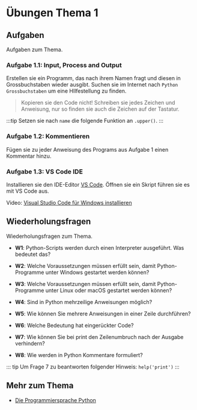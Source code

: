 # Übungen Thema 1

## Aufgaben

Aufgaben zum Thema.

### Aufgabe 1.1: Input, Process and Output

Erstellen sie ein Programm, das nach ihrem Namen fragt und diesen in Grossbuchstaben wieder ausgibt. Suchen sie im Internet nach `Python Grossbuchstaben` um eine HIlfestellung zu finden.

> Kopieren sie den Code nicht! Schreiben sie jedes Zeichen und Anweisung, nur so finden sie auch die Zeichen auf der Tastatur. 

:::tip
Setzen sie nach `name` die folgende Funktion an `.upper()`. 
:::

### Aufgabe 1.2: Kommentieren

Fügen sie zu jeder Anweisung des Programs aus Aufgabe 1 einen Kommentar hinzu.

### Aufgabe 1.3: VS Code IDE

Installieren sie den IDE-Editor [VS Code](https://code.visualstudio.com/). Öffnen sie ein Skript führen sie es mit VS Code aus.

Video: [Visual Studio Code für Windows installieren](https://www.youtube.com/watch?v=og51Lo5uKBA)

## Wiederholungsfragen

Wiederholungsfragen zum Thema.

* **W1**: Python-Scripts werden durch einen Interpreter ausgeführt. Was bedeutet das?
<!--Python-Scripts müssen vor der Ausführung nicht kompiliert werden. Stattdessen liest python.exe bzw. python3 den Code (also gewissermaßen einen Text mit Python-Anweisungen) direkt aus der Script-Datei und führt ihn aus. python.exe bzw. python3 werden deswegen als Interpreter bezeichnet.-->
* **W2**: Welche Voraussetzungen müssen erfüllt sein, damit Python-Programme unter Windows gestartet werden können?
<!-- Das Python-Script muss die Endung *.py aufweisen. Außerdem muss natürlich Python (also das Programm python.exe) installiert sein. -->
* **W3**: Welche Voraussetzungen müssen erfüllt sein, damit Python-Programme unter Linux oder macOS gestartet werden können?
<!-- shebank + chmod +x + python installiert -->
* **W4**: Sind in Python mehrzeilige Anweisungen möglich?
<!-- Mehrzeilige Anweisungen sind möglich. Bei offenen Klammern ist in mehrzeiligen Anweisungen nicht einmal eine Kennzeichnung notwendig. Wenn aus der Struktur des Codes hingegen nicht klar hervorgeht, dass die aktuelle Zeile unvollständig ist und in der nächsten Zeile fortgesetzt wird, dann müssen Sie das Zeichen \ als Indikator für die mehrzeilige Konstruktion verwenden. -->
* **W5**: Wie können Sie mehrere Anweisungen in einer Zeile durchführen?
<!-- Um mehrere Anweisungen in einer Zeile auszuführen, trennen Sie sie durch Semikola – also z. B. a=3; print(a). -->
* **W6**: Welche Bedeutung hat eingerückter Code?
<!-- In Python wird die Struktur von Code in Verzweigungen, Schleifen und Funktionen nicht durch geschwungene Klammern definiert, sondern durch Einrückungen. Die Einrückungen sind daher zwingend erforderlich. Die übliche Einrücktiefe beträgt vier Zeichen pro Ebene. -->
* **W7**: Wie können Sie bei print den Zeilenumbruch nach der Ausgabe verhindern?
<!--  -->
* **W8**: Wie werden in Python Kommentare formuliert?
<!-- Kommentare werden in Python mit dem Zeichen # eingeleitet und gelten bis zum Ende der Zeile. Mehrzeilige Kommentare beginnen wie mehrzeilige Zeichenketten mit """ und enden mit """. -->

::: tip
Um Frage 7 zu beantworten folgender Hinweis: `help('print')`
:::

## Mehr zum Thema

* [Die Programmiersprache Python](http://openbook.rheinwerk-verlag.de/python/02_001.html#u2)